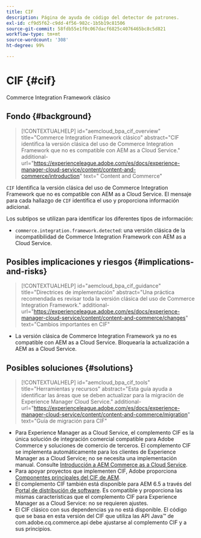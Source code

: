 ```yaml
---
title: CIF
description: Página de ayuda de código del detector de patrones.
exl-id: cf9d5f62-c9dd-4f56-982c-1b5b19c81506
source-git-commit: 58fdb55e1f0c067dacf6825c4076465bc8c5d821
workflow-type: tm+mt
source-wordcount: '308'
ht-degree: 99%

---
```


# CIF {#cif}

Commerce Integration Framework clásico

## Fondo {#background}

>[!CONTEXTUALHELP]
>id="aemcloud_bpa_cif_overview"
>title="Commerce Integration Framework clásico"
>abstract="CIF identifica la versión clásica del uso de Commerce Integration Framework que no es compatible con AEM as a Cloud Service."
>additional-url="https://experienceleague.adobe.com/es/docs/experience-manager-cloud-service/content/content-and-commerce/introduction" text=" Content and Commerce"

`CIF` Identifica la versión clásica del uso de Commerce Integration Framework que no es compatible con AEM as a Cloud Service. El mensaje para cada hallazgo de `CIF` identifica el uso y proporciona información adicional.

Los subtipos se utilizan para identificar los diferentes tipos de información:

* `commerce.integration.framework.detected`: una versión clásica de la incompatibilidad de Commerce Integration Framework con AEM as a Cloud Service.


## Posibles implicaciones y riesgos {#implications-and-risks}

>[!CONTEXTUALHELP]
>id="aemcloud_bpa_cif_guidance"
>title="Directrices de implementación"
>abstract="Una práctica recomendada es revisar toda la versión clásica del uso de Commerce Integration Framework."
>additional-url="https://experienceleague.adobe.com/es/docs/experience-manager-cloud-service/content/content-and-commerce/changes" text="Cambios importantes en CIF"

* La versión clásica de Commerce Integration Framework ya no es compatible con AEM as a Cloud Service. Bloquearía la actualización a AEM as a Cloud Service.

## Posibles soluciones {#solutions}

>[!CONTEXTUALHELP]
>id="aemcloud_bpa_cif_tools"
>title="Herramientas y recursos"
>abstract="Esta guía ayuda a identificar las áreas que se deben actualizar para la migración de Experience Manager Cloud Service."
>additional-url="https://experienceleague.adobe.com/es/docs/experience-manager-cloud-service/content/content-and-commerce/migration" text="Guía de migración para CIF"

* Para Experience Manager as a Cloud Service, el complemento CIF es la única solución de integración comercial compatible para Adobe Commerce y soluciones de comercio de terceros. El complemento CIF se implementa automáticamente para los clientes de Experience Manager as a Cloud Service; no se necesita una implementación manual. Consulte [Introducción a AEM Commerce as a Cloud Service](https://experienceleague.adobe.com/es/docs/experience-manager-cloud-service/content/content-and-commerce/storefront/getting-started).
* Para apoyar proyectos que implementen CIF, Adobe proporciona [Componentes principales del CIF de AEM](https://github.com/adobe/aem-core-cif-components).
* El complemento CIF también está disponible para AEM 6.5 a través del [Portal de distribución de software](https://experience.adobe.com/#/downloads/content/software-distribution/es/aem.html). Es compatible y proporciona las mismas características que el complemento CIF para Experience Manager as a Cloud Service: no se requieren ajustes.
* El CIF clásico con sus dependencias ya no está disponible. El código que se basa en esta versión del CIF que utiliza las API Java™ de com.adobe.cq.commerce.api debe ajustarse al complemento CIF y a sus principios.
